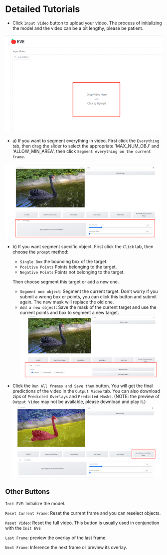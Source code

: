 # Detailed Tutorials

* Click `Input Video` button to upload your video. The process of initializing the model and the video can be a bit lengthy, please be patient.

![image.png](docs_EVE/image.png)

* a) If you want to segment everything in video. First click the `Everything` tab, then drag the slider to select the appropriate 'MAX_NUM_OBJ' and 'ALLOW_MIN_AREA', then click `Segment everything on the current frame`.

![image.png](docs_EVE/everything.png)

* b) If you want segment specific object. First click the `Click` tab, then choose the `prompt` method:

  * `Single Box`:the bounding box of the target.
  * `Positive Points`:Points belonging to the target.
  * `Negative Points`:Points not belonging to the target.

  Then choose segment this target or add a new one.

  * `Segment one object`: Segment the current target. Don't worry if you submit a wrong box or points, you can click this button and submit again. The new mask will replace the old one.
  * `Add a new object`: Save the mask of the current target and use the current points and box to segment a new target.
    ![click.png](docs_EVE/click.png)
* Click the `Run All frames and Save them` button. You will get the final predictions of the video in the `Output Video` tab. You can also download zips of `Predicted Overlays` and `Predicted Masks`. (NOTE: the preview of `Output Video` may not be available, please download and play it.)![image.png](docs_EVE/Run_all.png)

## Other Buttons

`Init EVE`: Initialize the model.

`Reset Current Frame`: Reset the current frame and you can reselect objects.

`Reset Video`: Reset the full video. This button is usually used in conjunction with the `Init EVE`

`Last Frame`: preview the overlay of the last frame.

`Next Frame`: Inference the next frame or preview its overlay.
